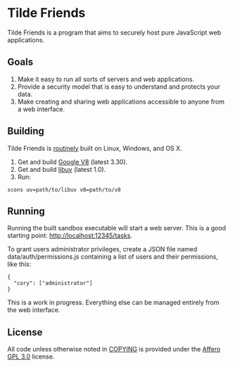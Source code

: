 # Tilde Friends
Tilde Friends is a program that aims to securely host pure JavaScript web applications.

## Goals
1. Make it easy to run all sorts of servers and web applications.
2. Provide a security model that is easy to understand and protects your data.
3. Make creating and sharing web applications accessible to anyone from a web interface.

## Building
Tilde Friends is [routinely](https://www.unprompted.com/projects/build/tildefriends) built on Linux, Windows, and OS X.

1. Get and build [Google V8](https://code.google.com/p/v8-wiki/wiki/UsingGit) (latest 3.30).
2. Get and build [libuv](https://github.com/libuv/libuv) (latest 1.0).
3. Run:
  ```
  scons uv=path/to/libuv v8=path/to/v8
  ```

## Running
Running the built sandbox executable will start a web server.  This is a good starting point: <http://localhost:12345/tasks>.

To grant users administrator privileges, create a JSON file named data/auth/permissions.js containing a list of users and their permissions, like this:
```
{
  "cory": ["administrator"]
}
```

This is a work in progress.  Everything else can be managed entirely from the web interface.

## License
All code unless otherwise noted in [COPYING](https://www.unprompted.com/projects/browser/projects/tildefriends/trunk/COPYING) is provided under the [Affero GPL 3.0](https://www.unprompted.com/projects/browser/projects/tildefriends/trunk/LICENSE) license.
